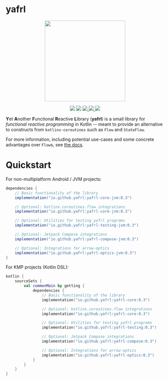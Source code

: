 # yafrl

<p align="center">
  <img src="https://media.githubusercontent.com/media/yafrl/yafrl/refs/heads/main/pages/yafrl_logo.png" height="256"/>
</p>

<p align="center">
<img src="https://img.shields.io/badge/version-0.3-purple)"/>
<img src="https://img.shields.io/badge/kotlin-2.1.10-blue"/>
<a href="https://codecov.io/github/yafrl/yafrl">
  <img src="https://codecov.io/github/yafrl/yafrl/graph/badge.svg?token=2A1XMWGOSH"/>
</a>
<a href="https://github.com/yafrl/yafrl/actions/workflows/gradle.yml">
  <img src="https://github.com/Sintrastes/yafrl/actions/workflows/gradle.yml/badge.svg"/>
</a>
<a href="https://yafrl.github.io/yafrl/docs/yafrl-core">
 <img src="https://img.shields.io/badge/Documentation-2403fc"/>
</a>
</p>

**Y**et **A**nother **F**unctional **R**eactive **L**ibrary (**yafrl**) is a small library for _functional reactive programming_ in Kotlin -- meant to provide an alternative
 to constructs from `kotlinx-coroutines` such as `Flow` and `StateFlow`.

For more information, including potential use-cases and some concrete advantages over `Flow`s, see [the docs](https://yafrl.github.io/yafrl/).

# Quickstart

For non-multiplatform Android / JVM projects:

```groovy
dependencies {
    // Basic functionality of the library
    implementation("io.github.yafrl:yafrl-core-jvm:0.3")

    // Optional: kotlinx.coroutines.flow integrations
    implementation("io.github.yafrl:yafrl-core-jvm:0.3")

    // Optional: Utilities for testing yafrl programs
    implementation("io.github.yafrl:yafrl-testing-jvm:0.3")

    // Optional: Jetpack Compose integrations
    implementation("io.github.yafrl:yafrl-compose-jvm:0.3")

    // Optional: Integrations for arrow-optics
    implementation("io.github.yafrl:yafrl-optics-jvm:0.3")
}
```

For KMP projects (Kotlin DSL): 

```kotlin
kotlin {
    sourceSets {
        val commonMain by getting {
            dependencies {
                // Basic functionality of the library
                implementation("io.github.yafrl:yafrl-core:0.3")

                // Optional: kotlinx.coroutines.flow integrations
                implementation("io.github.yafrl:yafrl-core:0.3")

                // Optional: Utilities for testing yafrl programs
                implementation("io.github.yafrl:yafrl-testing:0.3")

                // Optional: Jetpack Compose integrations
                implementation("io.github.yafrl:yafrl-compose:0.3")

                // Optional: Integrations for arrow-optics
                implementation("io.github.yafrl:yafrl-optics:0.3")
            }
        }
    }
}
```
